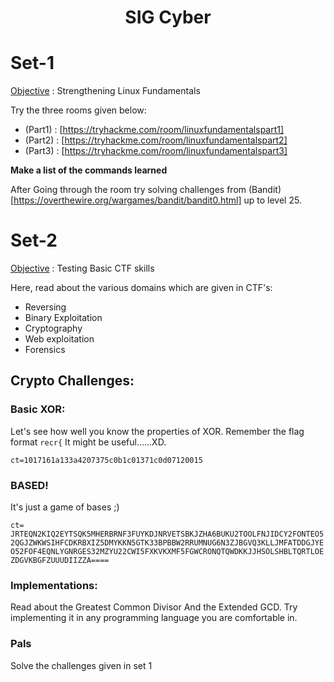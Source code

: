 <p align="center">
<!-- 
<a href="https://aseam.acm.org/">
    <img src="" alt="Logo" width=30%>
  </a>
-->
  <h1 align="center">SIG Cyber</h1>
</p>

# Set-1

<u>Objective</u> : Strengthening Linux Fundamentals

Try the three rooms given below:
- (Part1) : [https://tryhackme.com/room/linuxfundamentalspart1]
- (Part2) : [https://tryhackme.com/room/linuxfundamentalspart2]
- (Part3) : [https://tryhackme.com/room/linuxfundamentalspart3]

**Make a list of the commands learned**

After Going through the room try solving challenges from (Bandit)[https://overthewire.org/wargames/bandit/bandit0.html] up to level 25.


# Set-2

<u>Objective</u> : Testing Basic CTF skills

Here, read about the various domains which are given in CTF's: 
- Reversing
- Binary Exploitation
- Cryptography
- Web exploitation
- Forensics


## Crypto Challenges:

### Basic XOR:

Let's see how well you know the properties of XOR. Remember the flag format ```recr{``` It might be useful......XD.

```ct=1017161a133a4207375c0b1c01371c0d07120015```


### BASED!

It's just a game of bases ;)

```ct= JRTEQN2KIQ2EYTSQK5MHERBRNF3FUYKDJNRVETSBKJZHA6BUKU2TOOLFNJIDCY2FONTEO52QGJZWKWSIHFCDKRBXIZ5DMYKKN5GTK33BPBBW2RRUMNUG6N3ZJBGVQ3KLLJMFATDDGJYEO52FOF4EQNLYGNRGES32MZYU22CWI5FXKVKXMF5FGWCRONQTQWDKKJJHSOLSHBLTQRTLOEZDGVKBGFZUUUDIIZZA==== ```


### Implementations:

Read about the Greatest Common Divisor And the Extended GCD. Try implementing it in any programming language you are comfortable in.

### Pals
Solve the challenges given in set 1 
